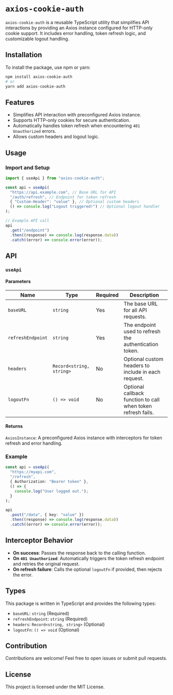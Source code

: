 # `axios-cookie-auth`

`axios-cookie-auth` is a reusable TypeScript utility that simplifies API interactions by providing an Axios instance configured for HTTP-only cookie support. It includes error handling, token refresh logic, and customizable logout handling.

## Installation

To install the package, use npm or yarn:

```bash
npm install axios-cookie-auth
# or
yarn add axios-cookie-auth
```

## Features

- Simplifies API interaction with preconfigured Axios instance.
- Supports HTTP-only cookies for secure authentication.
- Automatically handles token refresh when encountering `401 Unauthorized` errors.
- Allows custom headers and logout logic.

## Usage

### Import and Setup

```typescript
import { useApi } from "axios-cookie-auth";

const api = useApi(
  "https://api.example.com", // Base URL for API
  "/auth/refresh", // Endpoint for token refresh
  { "Custom-Header": "value" }, // Optional custom headers
  () => console.log("Logout triggered!") // Optional logout handler
);

// Example API call
api
  .get("/endpoint")
  .then((response) => console.log(response.data))
  .catch((error) => console.error(error));
```

## API

### `useApi`

#### Parameters

| Name              | Type                     | Required | Description                                                  |
| ----------------- | ------------------------ | -------- | ------------------------------------------------------------ |
| `baseURL`         | `string`                 | Yes      | The base URL for all API requests.                           |
| `refreshEndpoint` | `string`                 | Yes      | The endpoint used to refresh the authentication token.       |
| `headers`         | `Record<string, string>` | No       | Optional custom headers to include in each request.          |
| `logoutFn`        | `() => void`             | No       | Optional callback function to call when token refresh fails. |

#### Returns

`AxiosInstance`: A preconfigured Axios instance with interceptors for token refresh and error handling.

### Example

```typescript
const api = useApi(
  "https://myapi.com",
  "/refresh",
  { Authorization: "Bearer token" },
  () => {
    console.log("User logged out.");
  }
);

api
  .post("/data", { key: "value" })
  .then((response) => console.log(response.data))
  .catch((error) => console.error(error));
```

## Interceptor Behavior

- **On success**: Passes the response back to the calling function.
- **On `401 Unauthorized`**: Automatically triggers the token refresh endpoint and retries the original request.
- **On refresh failure**: Calls the optional `logoutFn` if provided, then rejects the error.

## Types

This package is written in TypeScript and provides the following types:

- `baseURL`: `string` (Required)
- `refreshEndpoint`: `string` (Required)
- `headers`: `Record<string, string>` (Optional)
- `logoutFn`: `() => void` (Optional)

## Contribution

Contributions are welcome! Feel free to open issues or submit pull requests.

## License

This project is licensed under the MIT License.

